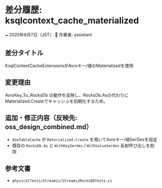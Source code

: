 # 差分履歴: ksqlcontext_cache_materialized

🗕 2025年8月7日（JST）
🧐 作業者: assistant

## 差分タイトル
KsqlContextCacheExtensionsがAvroキー/値のMaterializedを使用

## 変更理由
AvroKey_To_RocksDb の動作を反映し、RocksDb.Asの代わりにMaterialized.Createでキャッシュを初期化するため。

## 追加・修正内容（反映先: oss_design_combined.md）
- `UseTableCache` が `Materialized.Create` を用いてAvroキー/値SerDesを設定
- 既存の `RocksDb.As` と `WithKeySerdes` / `WithValueSerdes` 反射呼び出しを削除

## 参考文書
- `physicalTests/Streamiz/StreamizRocksDbTests.cs`
